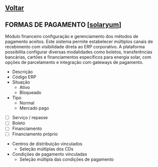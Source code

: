 [Voltar](README.md)
---

## FORMAS DE PAGAMENTO [[solaryum](https://sandbox.solaryum.com.br/fotus-yfe/configuracoes/formas-de-pagamento)]

Módulo financeiro configuração e gerenciamento dos métodos de pagamento aceitos. Este sistema permite estabelecer
múltiplos canais de recebimento com visibilidade direta ao ERP corporativo. A plataforma possibilita configurar diversas
modalidades como boletos, transferências bancárias, cartões e financiamentos específicos para energia solar, com opções
de parcelamento e integração com gateways de pagamento.

- Descrição
- Código ERP
- Situação
    - Ativo
    - Bloqueado
- Tipo
    - Normal
    - Mercado pago
- [ ] Serviço / repasse
- [ ] Boleto
- [ ] Financiamento
- [ ] Financiamento próprio
- Centros de distribuição vinculados
    - Seleção múltiplas dos CDs
- Condições de pagamento vinculadas
    - Seleção múltipla das condições de pagamento
